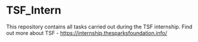 # TSF_Intern
This repository contains all tasks carried out during the TSF internship. Find out more about TSF - https://internship.thesparksfoundation.info/

